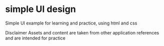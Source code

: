 # simple UI design

Simple UI example for learning and practice, using html and css

Disclaimer Assets and content are taken from other application references and are intended for practice


